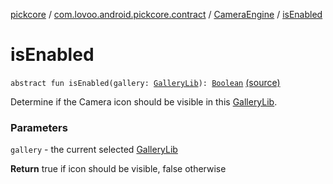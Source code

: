 [pickcore](../../index.md) / [com.lovoo.android.pickcore.contract](../index.md) / [CameraEngine](index.md) / [isEnabled](./is-enabled.md)

# isEnabled

`abstract fun isEnabled(gallery: `[`GalleryLib`](../../com.lovoo.android.pickcore.model/-gallery-lib/index.md)`): `[`Boolean`](https://kotlinlang.org/api/latest/jvm/stdlib/kotlin/-boolean/index.html) [(source)](https://github.com/lovoo/android-pickpic/blob/master/pickcore/pickcore/src/main/kotlin/com/lovoo/android/pickcore/contract/CameraEngine.kt#L31)

Determine if the Camera icon should be visible in this [GalleryLib](../../com.lovoo.android.pickcore.model/-gallery-lib/index.md).

### Parameters

`gallery` - the current selected [GalleryLib](../../com.lovoo.android.pickcore.model/-gallery-lib/index.md)

**Return**
true if icon should be visible, false otherwise

